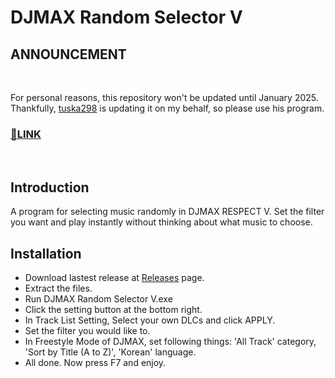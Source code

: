 # DJMAX Random Selector V

## ANNOUNCEMENT

<br>

For personal reasons, this repository won't be updated until January 2025. Thankfully, [tuska298](https://github.com/tuska298) is updating it on my behalf, so please use his program.<br>

### [:link:LINK](https://github.com/tuska298/djmax-random-selector-v)

<br>

## Introduction

A program for selecting music randomly in DJMAX RESPECT V. Set the filter you want and play instantly without thinking about what music to choose.

## Installation

- Download lastest release at [Releases](https://github.com/wowvv0w/djmax-random-selector-v/releases) page.
- Extract the files.
- Run DJMAX Random Selector V.exe
- Click the setting button at the bottom right.
- In Track List Setting, Select your own DLCs and click APPLY.
- Set the filter you would like to.
- In Freestyle Mode of DJMAX, set following things: 'All Track' category, 'Sort by Title (A to Z)', 'Korean' language.
- All done. Now press F7 and enjoy.

